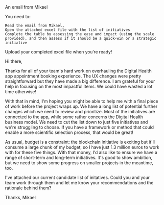 An email from Mikael

You need to:

    Read the email from Mikael, 
    Open the attached excel file with the list of initiatives
    Complete the table by assessing the ease and impact (using the scale provided), and then assess if it should be a quick-win or a strategic initiative 

 

Upload your completed excel file when you're ready! 

Hi there,

Thanks for all of your team's hard work on overhauling the Digital Health app appointment booking experience. The UX changes were pretty straightforward but they have made a big difference. I am grateful for your help in focusing on the most impactful items. We could have wasted a lot time otherwise!

With that in mind, I'm hoping you might be able to help me with a final piece of work before the project wraps up. We have a long list of potential further changes which we need to review and prioritize. Most of the initiatives are connected to the app, while some rather concerns the Digital Health business model. We need to cut the list down to just five initiatives and we're struggling to choose. If you have a framework or method that could enable a more scientific selection process, that would be great!

As usual, budget is a constraint: the blockchain initiative is exciting but it'll consume a large chunk of my budget, so I have just 1.3 million euros to work with for these five things. With that money, I'd also like to ensure we have a range of short-term and long-term initiatives. It's good to show ambition, but we need to show some progress on smaller projects in the meantime, too.

I've attached our current candidate list of initatives. Could you and your team work through them and let me know your recommendations and the rationale behind them?

Thanks,
Mikael
